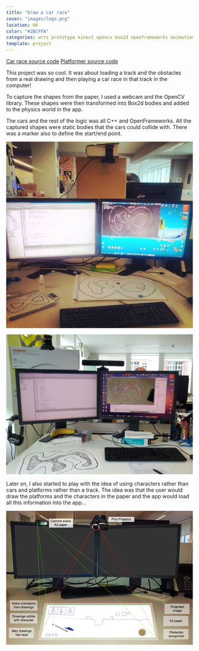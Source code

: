 ```yaml
---
title: "Draw a car race"
cover: "images/logo.png"
location: UK
color: "#2BCFFA"
categories: wcrs prototype kinect opencv box2d openframeworks animation design installation inverted open-source
template: project
---
```


<p class="align-center">
<a class="btn" href="https://github.com/gazpachu/opencv-box2d-race" target="_blank">Car race source code</a>
<a class="btn" href="https://github.com/gazpachu/opencv-box2d-platformer" target="_blank">Platformer source code</a>
</p>

This project was so cool. It was about loading a track and the obstacles from a real drawing and then playing a car race in that track in the computer!

To capture the shapes from the paper, I used a webcam and the OpenCV library. These shapes were then transformed into Box2d bodies and added to the physics world in the app.

The cars and the rest of the logic was all C++ and OpenFrameworks. All the captured shapes were static bodies that the cars could collide with. There was a marker also to define the start/end point.

![](./images/1.jpg)

![](./images/3.jpg)

Later on, I also started to play with the idea of using characters rather than cars and platforms rather than a track. The idea was that the user would draw the platforms and the characters in the paper and the app would load all this information into the app...

![](./images/2.jpg)
